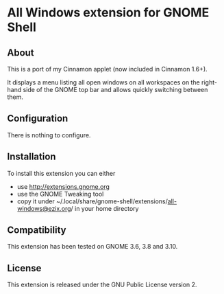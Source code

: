 All Windows extension for GNOME Shell
=====================================

About
-----
This is a port of my Cinnamon applet (now included in Cinnamon 1.6+).

It displays a menu listing all open windows on all workspaces on the right-hand side of the GNOME top bar and allows quickly switching between them.

Configuration
-------------
There is nothing to configure.

Installation
------------
To install this extension you can either
 * use http://extensions.gnome.org
 * use the GNOME Tweaking tool
 * copy it under ~/.local/share/gnome-shell/extensions/all-windows@ezix.org/ in your home directory

Compatibility
-------------
This extension has been tested on GNOME 3.6, 3.8 and 3.10.

License
-------
This extension is released under the GNU Public License version 2.
